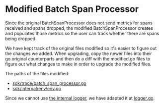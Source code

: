# Modified Batch Span Processor

Since the original BatchSpanProcessor does not send metrics for spans received and spans dropped, the modified BatchSpanProcessor creates and populates those metrics so the user can track whether there are spans being dropped.

We have kept track of the original files modified so it's easier to figure out the changes we added. When upgrading, copy the newer files into their go.original counterparts and then do a diff with the modified.go files to figure out what changes to make in order to upgrade the modified files.

The paths of the files modified:
- [sdk/trace/batch_span_processor.go](https://github.com/open-telemetry/opentelemetry-go/blob/main/sdk/trace/batch_span_processor.go)
- [sdk/internal/env/env.go](https://github.com/open-telemetry/opentelemetry-go/blob/main/sdk/internal/env/env.go)

Since we cannot use [the internal logger]((https://github.com/open-telemetry/opentelemetry-go/blob/main/internal/global/internal_logging.go)), we have adapted it at [logger.go](instrumentation/opentelemetry/batchspanprocessor/logger.go).
